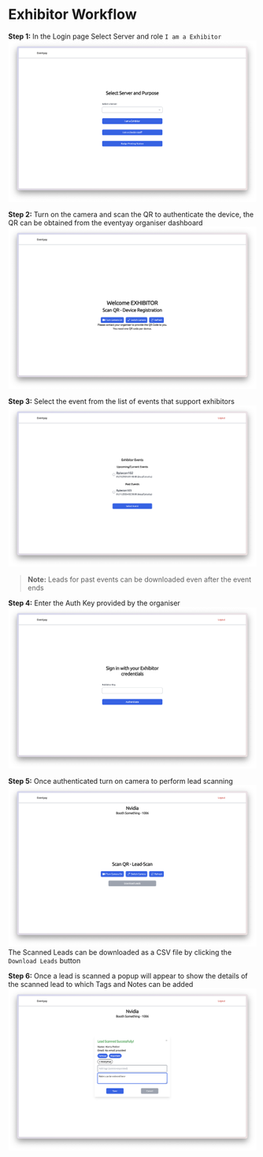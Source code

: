 # Exhibitor Workflow

**Step 1:** In the Login page Select Server and role `I am a Exhibitor`
<img src="./images/login.png" alt="Login Page">

**Step 2:** Turn on the camera and scan the QR to authenticate the device, the QR can be obtained from the eventyay organiser dashboard
<img src="./images/deviceauth1.png" alt="Device Authentication">

**Step 3:** Select the event from the list of events that support exhibitors
<img src="./images/eventselect.png" alt="Event Selection">

> **Note:** Leads for past events can be downloaded even after the event ends

**Step 4:** Enter the Auth Key provided by the organiser
<img src="./images/exhiauth.png" alt="Exhibitor Authentication">

**Step 5:** Once authenticated turn on camera to perform lead scanning
<img src="./images/leadscan.png" alt="Lead Scanning">
The Scanned Leads can be downloaded as a CSV file by clicking the `Download Leads` button

**Step 6:** Once a lead is scanned a popup will appear to show the details of the scanned lead to which Tags and Notes can be added
<img src="./images/leadpop.png" alt="Lead Popup">
